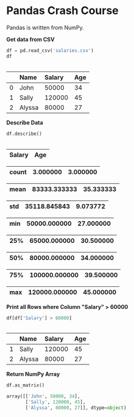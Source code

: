# Pandas Crash Course

Pandas is written from NumPy.

**Get data from CSV**

```py
df = pd.read_csv('salaries.csv')
df
```

|  |
| :--- |


|  | Name | Salary | Age |
| :--- | :--- | :--- | :--- |
| 0 | John | 50000 | 34 |
| 1 | Sally | 120000 | 45 |
| 2 | Alyssa | 80000 | 27 |

**Describe Data**

```py
df.describe()
```

|  |
| :--- |


| Salary | Age |
| :--- | :--- |


| count | 3.000000 | 3.000000 |
| :--- | :--- | :--- |


| mean | 83333.333333 | 35.333333 |
| :--- | :--- | :--- |


| std | 35118.845843 | 9.073772 |
| :--- | :--- | :--- |


| min | 50000.000000 | 27.000000 |
| :--- | :--- | :--- |


| 25% | 65000.000000 | 30.500000 |
| :--- | :--- | :--- |


| 50% | 80000.000000 | 34.000000 |
| :--- | :--- | :--- |


| 75% | 100000.000000 | 39.500000 |
| :--- | :--- | :--- |


| max | 120000.000000 | 45.000000 |
| :--- | :--- | :--- |


**Print all Rows where Column "Salary" &gt; 60000**

```py
df[df['Salary'] > 60000]
```

|  |
| :--- |


|  | Name | Salary | Age |
| :--- | :--- | :--- | :--- |
| 1 | Sally | 120000 | 45 |
| 2 | Alyssa | 80000 | 27 |

**Return NumPy Array**

```py
df.as_matrix()

array([['John', 50000, 34],
       ['Sally', 120000, 45],
       ['Alyssa', 80000, 27]], dtype=object)
```



